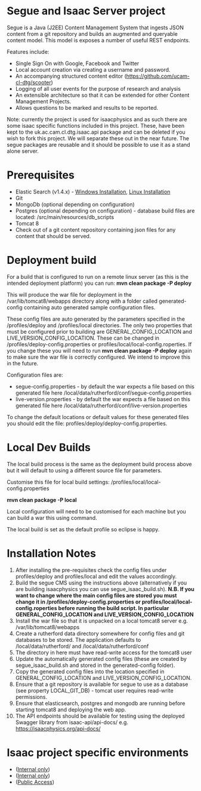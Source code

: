 Segue and Isaac Server project
=============
Segue is a Java (J2EE) Content Management System that ingests JSON content from a git repository and builds an augmented and queryable content model.
This model is exposes a number of useful REST endpoints.

Features include:

* Single Sign On with Google, Facebook and Twitter
* Local account creation via creating a username and password.
* An accompanying structured content editor (https://github.com/ucam-cl-dtg/scooter)
* Logging of all user events for the purpose of research and analysis
* An extensible architecture so that it can be extended for other Content Management Projects. 
* Allows questions to be marked and results to be reported.

Note: currently the project is used for isaacphysics and as such there are some isaac specific functions included in this project. These, have been kept to the uk.ac.cam.cl.dtg.isaac.api package and can be deleted if you wish to fork this project. We will separate these out in the near future.
The segue packages are reusable and it should be possible to use it as a stand alone server.

Prerequisites
=================
* Elastic Search (v1.4.x) - [Windows Installation](http://www.elasticsearch.org/overview/elkdownloads/), [Linux Installation](http://www.elasticsearch.org/guide/en/elasticsearch/reference/current/setup-repositories.html)
* Git
* MongoDb (optional depending on configuration)
* Postgres (optional depending on configuration) - database build files are located: /src/main/resources/db_scripts
* Tomcat 8
* Check out of a git content repository containing json files for any content that should be served.

Deployment build
=====================
For a build that is configured to run on a remote linux server (as this is the intended deployment platform) you can run:
**mvn clean package -P deploy**

This will produce the war file for deployment in the /var/lib/tomcat8/webapps directory along with a folder called generated-config containing auto generated sample configuration files.

These config files are auto generated by the parameters specified in the /profiles/deploy and /profiles/local directories. 
The only two properties that must be configured prior to building are  GENERAL_CONFIG_LOCATION and LIVE_VERSION_CONFIG_LOCATION. These can be changed in /profiles/deploy-config.properties or profiles/local/local-config.roperties. If you change these you will need to run **mvn clean package -P deploy** again to make sure the war file is correctly configured. We intend to improve this in the future.

Configuration files are:
* segue-config.properties - by default the war expects a file based on this generated file here /local/data/rutherford/conf/segue-config.properties 
* live-version.properties - by default the war expects a file based on this generated file here /local/data/rutherford/conf/live-version.properties 

To change the default locations or default values for these generated files you should edit the file: profiles/deploy/deploy-config.properties.

Local Dev Builds
================
The local build process is the same as the deployment build process above but it will default to using a different source file for parameters.

Customise this file for local build settings: /profiles/local/local-config.properties

**mvn clean package -P local**

Local configuration will need to be customised for each machine but you can build a war this using command.

The local build is set as the default profile so eclipse is happy.

Installation Notes
=================
1. After installing the pre-requisites check the config files under profiles/deploy and profiles/local and edit the values accordingly.
2. Build the segue CMS using the instructions above (alternatively if you are building isaacphysics you can use segue_isaac_build.sh). **N.B. If you want to change where the main config files are stored you must change it in /profiles/deploy-config.properties or profiles/local/local-config.roperties before running the build script. In particular GENERAL_CONFIG_LOCATION and LIVE_VERSION_CONFIG_LOCATION**
3. Install the war file so that it is unpacked on a local tomcat8 server e.g. /var/lib/tomcat8/webapps
4. Create a rutherford data directory somewhere for config files and git databases to be stored. The application defaults to /local/data/rutherford/ and /local/data/rutherford/conf
5. The directory in here must have read-write access for the tomcat8 user
6. Update the automatically generated config files (these are created by segue_isaac_build.sh and stored in the generated-config folder). 
7. Copy the generated config files into the location specified in GENERAL_CONFIG_LOCATION and LIVE_VERSION_CONFIG_LOCATION.
8. Ensure that a git repository is available for segue to use as a database (see property LOCAL_GIT_DB) - tomcat user requires read-write permissions.
9. Ensure that elasticsearch, postgres and mongodb are running before starting tomcat8 and deploying the web app.
10. The API endpoints should be available for testing using the deployed Swagger library from isaac-api/api-docs/ e.g. https://isaacphysics.org/api-docs/


Isaac project specific environments
===================================
* ([Internal only](http://dev.isaacphysics.org))
* ([Internal only](http://staging.isaacphysics.org))
* ([Public Access](https://isaacphysics.org)) 
